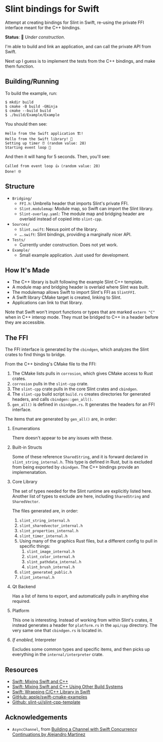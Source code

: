 # Slint bindings for Swift

Attempt at creating bindings for Slint in Swift, re-using the private FFI interface meant for the C++ bindings.

__Status__: 🚧 _Under construction_.

I'm able to build and link an application, and can call the private API from Swift.

Next up I guess is to implement the tests from the C++ bindings, and make them function.

## Building/Running

To build the example, run:

    $ mkdir build
    $ cmake -B build -GNinja
    $ cmake --build build
    $ ./build/Example/Example

You should then see:

    Hello from the Swift application 🏗️!
    Hello from the Swift library! 🔨
    Setting up timer ⏰ (random value: 28)
    Starting event loop 🔁

And then it will hang for 5 seconds. Then, you'll see:

    Called from event loop 👍 (random value: 28)
    Done! 🤓


## Structure

- `Bridging/`
    - `FFI.h`: Umbrella header that imports Slint's private FFI.
    - `Slint.modulemap`: Module map, so Swift can import the Slint library.
    - `Slint-overlay.yaml`: The module map and bridging header are overlaid instead of copied into `slint-cpp`.
- `Sources/`
    - `Slint.swift`: Nexus point of the library.
    - `….swift`: Slint bindings, providing a marginally nicer API.
- `Tests/`
    - Currently under construction. Does not yet work.
- `Example/`
    - Small example application. Just used for development.

## How It's Made

- The C++ library is built following the example Slint C++ template.
- A module map and bridging header is overlaid where Slint was built.
- The modulemap allows Swift to import Slint's FFI as `SlintFFI`.
- A Swift library CMake target is created, linking to Slint.
- Applications can link to that library.

Note that Swift won't import functions or types that are marked `extern "C"` when in C++ interop mode.
They must be bridged to C++ in a header before they are accessible.

## The FFI

The FFI interface is generated by the `cbindgen`, which analyzes the Slint crates to find things to bridge.

From the C++ binding's CMake file to the FFI:
1. The CMake lists pulls in `corrosion`, which gives CMake access to Rust crates.
2. `corrosion` pulls in the `slint-cpp` crate.
3. The `slint-cpp` crate pulls in the core Slint crates and `cbindgen`.
4. The `slint-cpp` build script `build.rs` creates directories for generated headers, and calls `cbindgen::gen_all()`.
5. `gen_all()` is defined in `cbindgen.rs`. It generates the headers for an FFI interface.

The items that are generated by `gen_all()` are, in order:
1. Enumerations

    There doesn't appear to be any issues with these.

2. Built-in Structs

    Some of these reference `SharedString`, and it is forward declared in `slint_string_internal.h`.
    This type is defined in Rust, but is excluded from being exported by `cbindgen`.
    The C++ bindings provide an implemenatation.

3. Core Library

    The set of types needed for the Slint runtime are explicitly listed here.
    Another list of types to exclude are here, including `SharedString` and `SharedVector`.

    The files generated are, in order:

    1. `slint_string_internal.h`
    2. `slint_sharedvector_internal.h`
    3. `slint_properties_internal.h`
    4. `slint_timer_internal.h`
    5. Using many of the graphics Rust files, but a different config to pull in specific things:
        1. `slint_image_internal.h`
        2. `slint_color_internal.h`
        3. `slint_pathdata_internal.h`
        4. `slint_brush_internal.h`
    6. `slint_generated_public.h`
    7. `slint_internal.h`

4. Qt Backend

    Has a list of items to export, and automatically pulls in anything else required.

5. Platform

    This one is interesting.
    Instead of working from within Slint's crates, it instead generates a header for `platform.rs` in the `api/cpp` directory.
    The very same one that `cbindgen.rs` is located in.

6. _If enabled,_ Interpreter

    Excludes some common types and specific items, and then picks up everything in the `internal/interpreter` crate.

## Resources

- [Swift: Mixing Swift and C++](https://www.swift.org/documentation/cxx-interop/)
- [Swift: Mixing Swift and C++ Using Other Build Systems](https://www.swift.org/documentation/cxx-interop/project-build-setup/#mixing-swift-and-c-using-other-build-systems)
- [Swift: Wrapping C/C++ Library in Swift](https://www.swift.org/documentation/articles/wrapping-c-cpp-library-in-swift.html)
- [GitHub: apple/swift-cmake-examples](https://github.com/apple/swift-cmake-examples/tree/main/3_bidirectional_cxx_interop)
- [Github: slint-ui/slint-cpp-template](https://github.com/slint-ui/slint-cpp-template/blob/main/CMakeLists.txt)

## Acknowledgements

 - `AsyncChannel`, from [Building a Channel with Swift Concurrency Continuations by Alejandro Martinez](https://alejandromp.com/blog/building-a-channel-with-swift-concurrency-continuations/)
